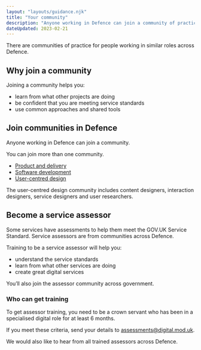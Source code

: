 ```yaml
---
layout: "layouts/guidance.njk"
title: "Your community"
description: "Anyone working in Defence can join a community of practice. Meet people doing your role, use shared tools and learn from other projects."
dateUpdated: 2023-02-21
---
```


There are communities of practice for people working in similar roles across Defence.

## Why join a community

Joining a community helps you:

- learn from what other projects are doing
- be confident that you are meeting service standards
- use common approaches and shared tools

## Join communities in Defence

Anyone working in Defence can join a community. 

You can join more than one community.

- [Product and delivery](/your-community/product-and-delivery/)
- [Software development](/your-community/software-development/)
- [User-centred design](/your-community/user-centred-design/)

The user-centred design community includes content designers, interaction designers, service designers and user researchers.

## Become a service assessor

Some services have assessments to help them meet the GOV.UK Service Standard. Service assessors are from communities across Defence.

Training to be a service assessor will help you: 

- understand the service standards
- learn from what other services are doing
- create great digital services

You’ll also join the assessor community across government. 

### Who can get training

To get assessor training, you need to be a crown servant who has been in a specialised digital role for at least 6 months. 

If you meet these criteria, send your details to [assessments@digital.mod.uk](mailto:assessments@digital.mod.uk?subject=Service%20assessor%20training). 

We would also like to hear from all trained assessors across Defence. 




